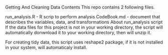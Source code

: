 Getting And Cleaning Data
Contents
This repo contains 2 following files.

run_analysis.R - R scrip to perform analysis
CodeBook.md - document that describes the variables, data, and transformations
About run_analysis script
If the data files for this project is not in your working directory, the script will automatically donwnload it to your working directory, then will unzip it.

For creating tidy data, this script uses reshape2 package, if it is not installed in your system, will automaticaly install.
